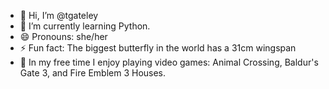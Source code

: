 - 👋 Hi, I’m @tgateley 
- 🌱 I’m currently learning Python.
- 😄 Pronouns: she/her
- ⚡ Fun fact: The biggest butterfly in the world has a 31cm wingspan
- 🌺 In my free time I enjoy playing video games: Animal Crossing, Baldur's Gate 3, and Fire Emblem 3 Houses.

<!---
tgateley/tgateley is a ✨ special ✨ repository because its `README.md` (this file) appears on your GitHub profile.
You can click the Preview link to take a look at your changes.
--->
